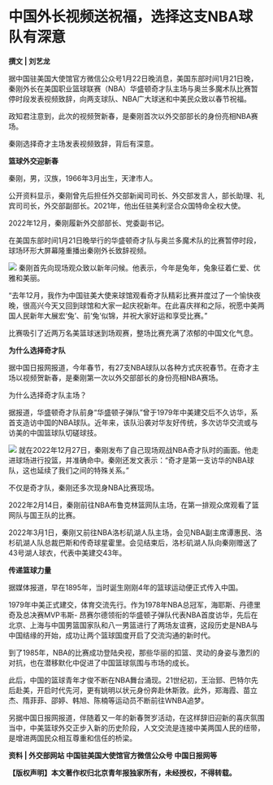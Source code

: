 # 中国外长视频送祝福，选择这支NBA球队有深意

**撰文 | 刘艺龙**

据中国驻美国大使馆官方微信公众号1月22日晚消息，美国东部时间1月21日晚，秦刚外长在美国职业篮球联赛（NBA）华盛顿奇才队主场与奥兰多魔术队比赛暂停时段发表视频致辞，向两支球队、NBA广大球迷和中美民众致以春节祝福。

政知君注意到，此次的视频贺新春，是秦刚首次以外交部部长的身份亮相NBA赛场。

秦刚选择奇才主场发表视频致辞，背后有深意。

**篮球外交迎新春**

秦刚，男，汉族，1966年3月出生，天津市人。

公开资料显示，秦刚曾先后担任外交部新闻司司长、外交部发言人，部长助理、礼宾司司长，外交部副部长。2021年，他出任驻美利坚合众国特命全权大使。

2022年12月，秦刚履新外交部部长、党委副书记。

在美国东部时间1月21日晚举行的华盛顿奇才队与奥兰多魔术队的比赛暂停时段，球场环形大屏幕隆重播出秦刚外长致辞视频。

![](https://inews.gtimg.com/news_bt/O5L8BrImMP0DWwn7QuzGSicgVd5uPpkh1-sBb4ukSeMIUAA/1000)
秦刚首先向现场观众致以新年问候。他表示，今年是兔年，兔象征着仁爱、优雅和美丽。

“去年12月，我作为中国驻美大使来球馆观看奇才队精彩比赛并度过了一个愉快夜晚，很高兴今天又回到球馆和大家一起庆祝新年。在此喜庆祥和之际，祝愿中美两国人民新年大展宏‘兔’、前‘兔’似锦，并祝大家好运和享受比赛。”

比赛吸引了近两万名美篮球迷到场观赛，整场比赛充满了浓郁的中国文化气息。

**为什么选择奇才队**

据中国日报网报道，今年春节，有27支NBA球队以各种方式庆祝春节。在奇才主场以视频贺新春，是秦刚第一次以外交部部长的身份亮相NBA赛场。

为什么选择奇才队主场？

据报道，华盛顿奇才队前身“华盛顿子弹队”曾于1979年中美建交后不久访华，系首支造访中国的NBA球队。近年来，该队沿袭对华友好传统，多次访华交流或与访美的中国篮球队切磋球技。

![](https://inews.gtimg.com/news_bt/OIkWlbK0Py_BFV4BDavYpDCrMPWSR_9PC9QhHdPOdEm94AA/1000)
就在2022年12月27日，秦刚发布了自己现场观战NBA奇才队时的画面。他走进球场进行投篮，并准确命中。秦刚还发文表示：“奇才是第一支访华的NBA球队，这也延续了我们之间的特殊关系。”

不仅是奇才队，秦刚还多次现身NBA比赛现场。

2022年2月14日，秦刚前往NBA布鲁克林篮网队主场，在第一排观众席观看了篮网队与国王队的比赛。

2022年3月1日，秦刚又前往NBA洛杉矶湖人队主场，会见NBA副主席谭惠民、洛杉矶湖人队总裁巴斯和传奇球星霍里。会见结束后，洛杉矶湖人队向秦刚赠送了43号湖人球衣，代表中美建交43年。

**传递篮球力量**

据媒体报道，早在1895年，当时诞生刚刚4年的篮球运动便正式传入中国。

1979年中美正式建交，体育交流先行。作为1978年NBA总冠军，海耶斯、丹德里奇及总决赛MVP韦斯-
昂赛尔德领衔的华盛顿子弹队代表NBA首度访华，先后在北京、上海与中国男篮国家队和八一男篮进行了两场友谊赛，这段历史是NBA与中国结缘的开始，成功让两个篮球国度开启了交流沟通的新时代。

到了1985年，NBA的比赛成功登陆央视，那些华丽的扣篮、灵动的身姿与激烈的对抗，也在潜移默化中促进了中国篮球氛围与市场的成长。

此后，中国的篮球青年才俊不断在NBA舞台涌现。21世纪初，王治郅、巴特尔先后赴美，开启时代先河，更有姚明以状元身份奔赴休斯敦。此外，郑海霞、苗立杰、隋菲菲、邵婷、韩旭、陈楠等运动员不断前往WNBA追梦。

另据中国日报网报道，伴随着又一年的新春贺岁活动，在这样辞旧迎新的喜庆氛围当中，中美篮球外交正步入新的历史阶段，人文交流是连接中美两国人民的纽带，是增进两国民众相互尊重和信任的桥梁。

**资料 | 外交部网站 中国驻美国大使馆官方微信公众号 中国日报网等**

**【版权声明】本文著作权归北京青年报独家所有，未经授权，不得转载。**

